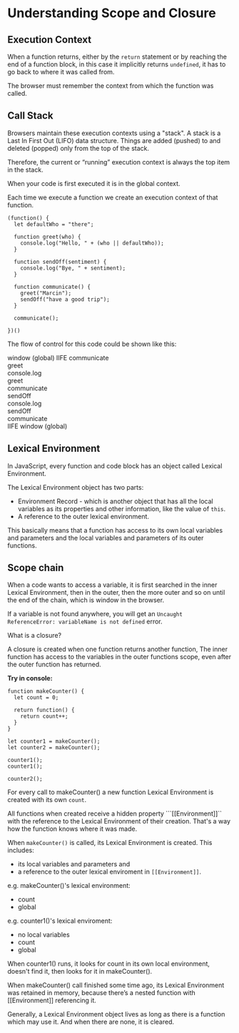 
# Understanding Scope and Closure 

## Execution Context

When a function returns, either by the ```return``` statement or by reaching the end of a 
function block, in this case it implicitly returns ```undefined```, it has to go back 
to where it was called from. 

The browser must remember the context from which the function was called.

## Call Stack
Browsers maintain these execution contexts using a "stack". A stack is a Last In First Out (LIFO) 
data structure. Things are added (pushed) to and deleted (popped) only from the top of the stack.

Therefore, the current or “running” execution context is always the top item in the stack.

When your code is first executed it is in the global context.

Each time we execute a function we create an execution context of that function.

```
(function() {
  let defaultWho = "there";
  
  function greet(who) {
    console.log("Hello, " + (who || defaultWho));
  }

  function sendOff(sentiment) {
    console.log("Bye, " + sentiment);
  }
  
  function communicate() {
    greet("Marcin");
    sendOff("have a good trip");
  }
  
  communicate();
  
})()

```

The flow of control for this code could be shown like this:

window (global)
  IIFE 
    communicate  
      greet  
        console.log  
      greet  
    communicate  
      sendOff  
        console.log  
      sendOff  
    communicate  
  IIFE 
window (global)

## Lexical Environment
In JavaScript, every function and code block has an object called Lexical Environment. 

The Lexical Environment object has two parts:
* Environment Record - which is another object that has all the local variables as its properties
and other information, like the value of ```this```.
* A reference to the outer lexical environment. 

This basically means that a function has access to its own local variables and parameters and 
the local variables and parameters of its outer functions.

## Scope chain
When a code wants to access a variable, it is first searched in the inner Lexical Environment,
then in the outer, then the more outer and so on until the end of the chain, which is window in
the browser. 

If a variable is not found anywhere, you will get an ```Uncaught ReferenceError: variableName is not defined``` error. 

What is a closure?

A closure is created when one function returns another function, 
The inner function has access to the variables in the outer functions scope,
even after the outer function has returned. 

**Try in console:**

```
function makeCounter() {
  let count = 0;
  
  return function() {
    return count++;
  }
}

let counter1 = makeCounter();
let counter2 = makeCounter();

counter1();
counter1();

counter2();
```

For every call to makeCounter() a new function Lexical Environment is created
with its own ```count```.


All functions when created receive a hidden property ```[[Environment]]`` with 
the reference to the Lexical Environment of their creation. That's a way how 
the function knows where it was made.

When ```makeCounter()``` is called, its Lexical Environment is created. This includes:
* its local variables and parameters and 
* a reference to the outer lexical enviroment in ```[[Environment]]```. 

e.g. makeCounter()'s lexical environment:
* count
* global

e.g. counter1()'s lexical enviroment:
* no local variables
* count
* global

When counter1() runs, it looks for count in its own local environment, doesn't find it, then looks for it
in makeCounter(). 

When makeCounter() call finished some time ago, its Lexical Environment was retained in memory, 
because there’s a nested function with [[Environment]] referencing it.

Generally, a Lexical Environment object lives as long as there is a function which may use it. 
And when there are none, it is cleared.
